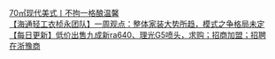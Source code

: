   
[70㎡现代美式丨不拘一格酿温馨](http://www.dianyue.me/archives/720/oox4oz6amr1zfxoz/)  
[【海通轻工衣桢永团队】一周观点：整体家装大势所趋，模式之争格局未定](http://www.dianyue.me/archives/835/cjnj16eesntyganl/)  
[【每日更新】低价出售九成新ra640、理光G5喷头，求购；招商加盟；招聘](http://www.dianyue.me/archives/977/9rbvvo3eutts9ize/)  
[在浙豫商](http://www.dianyue.me/archives/102/r6r3vvo4qpjj4ac8/)